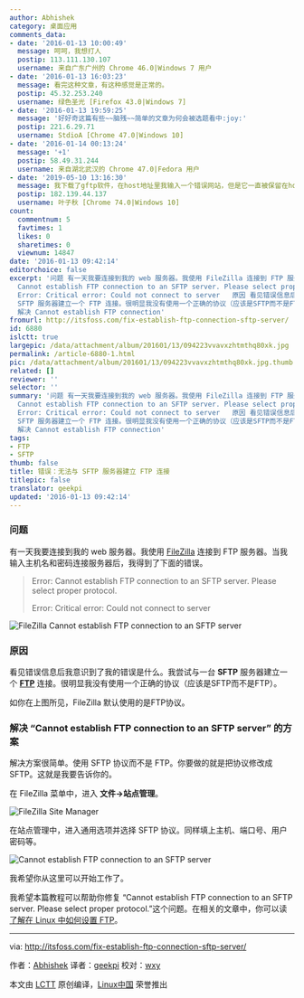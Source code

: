 ```yaml
---
author: Abhishek
category: 桌面应用
comments_data:
- date: '2016-01-13 10:00:49'
  message: 呵呵，我想打人
  postip: 113.111.130.107
  username: 来自广东广州的 Chrome 46.0|Windows 7 用户
- date: '2016-01-13 16:03:23'
  message: 看完这种文章，有这种感觉是正常的。
  postip: 45.32.253.240
  username: 绿色圣光 [Firefox 43.0|Windows 7]
- date: '2016-01-13 19:59:25'
  message: '好好奇这篇有些~~脑残~~简单的文章为何会被选题看中:joy:'
  postip: 221.6.29.71
  username: StdioA [Chrome 47.0|Windows 10]
- date: '2016-01-14 00:13:24'
  message: '+1'
  postip: 58.49.31.244
  username: 来自湖北武汉的 Chrome 47.0|Fedora 用户
- date: '2019-05-10 13:16:30'
  message: 我下载了gftp软件，在host地址里我输入一个错误网站，但是它一直被保留在host搜索框了，有没有什么办法可以删除它？
  postip: 182.139.44.137
  username: 叶子秋 [Chrome 74.0|Windows 10]
count:
  commentnum: 5
  favtimes: 1
  likes: 0
  sharetimes: 0
  viewnum: 14847
date: '2016-01-13 09:42:14'
editorchoice: false
excerpt: '问题 有一天我要连接到我的 web 服务器。我使用 FileZilla 连接到 FTP 服务器。当我输入主机名和密码连接服务器后，我得到了下面的错误。  Error:
  Cannot establish FTP connection to an SFTP server. Please select proper protocol.
  Error: Critical error: Could not connect to server   原因 看见错误信息后我意识到了我的错误是什么。我尝试与一台
  SFTP 服务器建立一个 FTP 连接。很明显我没有使用一个正确的协议（应该是SFTP而不是FTP）。 如你在上图所见，FileZilla 默认使用的是FTP协议。
  解决 Cannot establish FTP connection'
fromurl: http://itsfoss.com/fix-establish-ftp-connection-sftp-server/
id: 6880
islctt: true
largepic: /data/attachment/album/201601/13/094223vvavxzhtmthq80xk.jpg
permalink: /article-6880-1.html
pic: /data/attachment/album/201601/13/094223vvavxzhtmthq80xk.jpg.thumb.jpg
related: []
reviewer: ''
selector: ''
summary: '问题 有一天我要连接到我的 web 服务器。我使用 FileZilla 连接到 FTP 服务器。当我输入主机名和密码连接服务器后，我得到了下面的错误。  Error:
  Cannot establish FTP connection to an SFTP server. Please select proper protocol.
  Error: Critical error: Could not connect to server   原因 看见错误信息后我意识到了我的错误是什么。我尝试与一台
  SFTP 服务器建立一个 FTP 连接。很明显我没有使用一个正确的协议（应该是SFTP而不是FTP）。 如你在上图所见，FileZilla 默认使用的是FTP协议。
  解决 Cannot establish FTP connection'
tags:
- FTP
- SFTP
thumb: false
title: 错误：无法与 SFTP 服务器建立 FTP 连接
titlepic: false
translator: geekpi
updated: '2016-01-13 09:42:14'
---
```


### 问题


有一天我要连接到我的 web 服务器。我使用 [FileZilla](https://filezilla-project.org/) 连接到 FTP 服务器。当我输入主机名和密码连接服务器后，我得到了下面的错误。



> 
> Error: Cannot establish FTP connection to an SFTP server. Please select proper protocol.
> 
> 
> Error: Critical error: Could not connect to server
> 
> 
> 


![FileZilla Cannot establish FTP connection to an SFTP server](/data/attachment/album/201601/13/094223vvavxzhtmthq80xk.jpg)


### 原因


看见错误信息后我意识到了我的错误是什么。我尝试与一台 **SFTP** 服务器建立一个 **[FTP](https://en.wikipedia.org/wiki/File_Transfer_Protocol)** 连接。很明显我没有使用一个正确的协议（应该是SFTP而不是FTP）。


如你在上图所见，FileZilla 默认使用的是FTP协议。


### 解决 “Cannot establish FTP connection to an SFTP server” 的方案


解决方案很简单。使用 SFTP 协议而不是 FTP。你要做的就是把协议修改成 SFTP。这就是我要告诉你的。


在 FileZilla 菜单中，进入 **文件->站点管理**。


![FileZilla Site Manager](/data/attachment/album/201601/13/094224wva4rt64t2dtqhov.jpg)


在站点管理中，进入通用选项并选择 SFTP 协议。同样填上主机、端口号、用户密码等。


![Cannot establish FTP connection to an SFTP server](/data/attachment/album/201601/13/094225ohkbmvhubjzppbua.png)


我希望你从这里可以开始工作了。


我希望本篇教程可以帮助你修复 “Cannot establish FTP connection to an SFTP server. Please select proper protocol.”这个问题。在相关的文章中，你可以读[了解在 Linux 中如何设置 FTP](http://itsfoss.com/set-ftp-server-linux/)。




---


via: <http://itsfoss.com/fix-establish-ftp-connection-sftp-server/>


作者：[Abhishek](http://itsfoss.com/author/abhishek/) 译者：[geekpi](https://github.com/geekpi) 校对：[wxy](https://github.com/wxy)


本文由 [LCTT](https://github.com/LCTT/TranslateProject) 原创编译，[Linux中国](https://linux.cn/) 荣誉推出